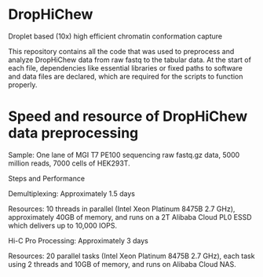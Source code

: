 # DropHiChew
Droplet based (10x) high efficient chromatin conformation capture

This repository contains all the code that was used to preprocess and analyze DropHiChew data from raw fastq to the tabular data. At the start of each file, dependencies like essential libraries or fixed paths to software and data files are declared, which are required for the scripts to function properly.

# Speed and resource of DropHiChew data preprocessing
Sample: One lane of MGI T7 PE100 sequencing raw fastq.gz data, 5000 million reads, 7000 cells of HEK293T.

Steps and Performance

Demultiplexing: Approximately 1.5 days

Resources: 10 threads in parallel (Intel Xeon Platinum 8475B 2.7 GHz), approximately 40GB of memory, and runs on a 2T Alibaba Cloud PL0 ESSD which delivers up to 10,000 IOPS.

Hi-C Pro Processing: Approximately 3 days

Resources: 20 parallel tasks (Intel Xeon Platinum 8475B 2.7 GHz), each task using 2 threads and 10GB of memory, and runs on Alibaba Cloud NAS.
